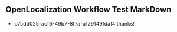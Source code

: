 ## OpenLocalization Workflow Test MarkDown
* b7cdd025-acf6-49b7-8f7a-a129149fdaf4 thanks!

<!--HONumber=Jul16_HO5-->


